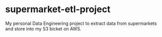 # supermarket-etl-project
My personal Data Engineering project to extract data from supermarkets and store into my S3 bicket on AWS.
